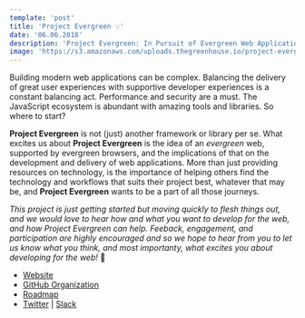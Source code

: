 ```yaml
---
template: 'post'
title: 'Project Evergreen 💡'
date: '06.06.2018'
description: 'Project Evergreen: In Pursuit of Evergreen Web Applications'
image: 'https://s3.amazonaws.com/uploads.thegreenhouse.io/project-evergreen/logo-small.png'
---
```


Building modern web applications can be complex.  Balancing the delivery of great user experiences with supportive developer experiences is a constant balancing act.  Performance and security are a must. The JavaScript ecosystem is abundant with amazing tools and libraries.  So where to start?
            
**Project Evergreen** is not (just) another framework or library per se.  What excites us about **Project Evergreen** is the idea of an _evergreen_ web, supported by evergreen browsers, and the implications of that on the development and delivery of web applications.  More than just providing resources on technology, is the importance of helping others find the technology and workflows that suits their project best, whatever that may be, and **Project Evergreen** wants to be a part  of all those journeys.
          
_This project is just getting started but moving quickly to flesh things out, and we would love to hear _how_ and _what_ you want to develop for the web, and how Project Evergreen can help.  Feeback, engagement, and participation are highly encouraged and so we hope to hear from you to let us know what you think, and most importanty, what excites you about developing for the web!_  👋
          
- <a target="_blank" rel="noopener" href="https://projectevergreen.github.io/" onclick="getOutboundLink('https://projectevergreen.github.io/');">Website</a>
-  <a target="_blank" rel="noopener"  href="https://github.com/ProjectEvergreen" onclick="getOutboundLink('https://github.com/ProjectEvergreen');">GitHub Organization</a>
- <a target="_blank" rel="noopener"  href="https://github.com/ProjectEvergreen/project-evergreen/milestones" onclick="getOutboundLink('https://github.com/ProjectEvergreen/project-evergreen/milestones');">Roadmap</a>
- <a target="_blank" rel="noopener"  href="https://twitter.com/PrjEvergreen" onclick="getOutboundLink('https://twitter.com/PrjEvergreen');">Twitter</a><span> | </span><a target="_blank" rel="noopener" href="https://join.slack.com/t/thegreenhouseio/shared_invite/enQtMzcyMzE2Mjk1MjgwLTFkNzY2NDQwOTg0MjRiYmY1ZDYyOGE1YzM0ZmQwNTgxZWI0NWU0YmYxZDhkNDQ3Y2Q3ODhjZTdiMTEwNzY5MTk" onclick="getOutboundLink('https://join.slack.com/t/thegreenhouseio/shared_invite/enQtMzcyMzE2Mjk1MjgwLTFkNzY2NDQwOTg0MjRiYmY1ZDYyOGE1YzM0ZmQwNTgxZWI0NWU0YmYxZDhkNDQ3Y2Q3ODhjZTdiMTEwNzY5MTk');">Slack</a>